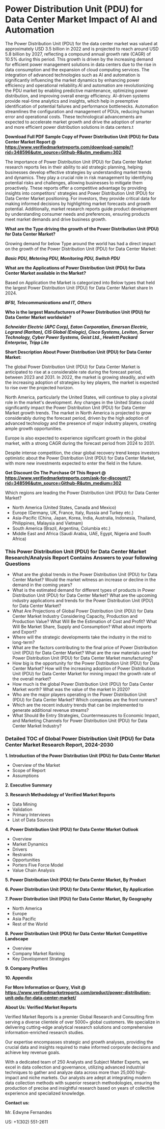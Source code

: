 <meta name="title" content="Global Power Distribution Unit (PDU) for Data Center Market Impact of AI and Automation"><meta name="description" content="The Power Distribution Unit (PDU) for the data center market was valued at approximately USD 3.5 billion in 2022 and is projected to reach around USD 5.8 billion by 2027,"><meta name="title" content="Power Distribution Unit (PDU) for Data Center Market Size, Share, Scope, Trends, Growth, Opportunities, Analysis, Forecast"><h1>Power Distribution Unit (PDU) for Data Center Market Impact of AI and Automation</h1>The Power Distribution Unit (PDU) for the data center market was valued at approximately USD 3.5 billion in 2022 and is projected to reach around USD 5.8 billion by 2027, reflecting a compound annual growth rate (CAGR) of 10.5% during this period. This growth is driven by the increasing demand for efficient power management solutions in data centers due to the rise in data consumption and the expansion of cloud computing services. The integration of advanced technologies such as AI and automation is significantly influencing the market dynamics by enhancing power efficiency and operational reliability.AI and automation are revolutionizing the PDU market by enabling predictive maintenance, optimizing power distribution, and improving overall energy efficiency. AI-driven systems provide real-time analytics and insights, which help in preemptive identification of potential failures and performance bottlenecks. Automation streamlines the configuration and management of PDUs, reducing human error and operational costs. These technological advancements are expected to accelerate market growth and drive the adoption of smarter and more efficient power distribution solutions in data centers.t</p><p id="" class=""><strong>Download Full PDF Sample Copy of Power Distribution Unit (PDU) for Data Center Market Report @ <a href="https://www.verifiedmarketreports.com/download-sample/?rid=348596&utm_source=Github-R&utm_medium=302" target="_blank">https://www.verifiedmarketreports.com/download-sample/?rid=348596&utm_source=Github-R&utm_medium=302</a></strong></p><p>The importance of&nbsp;Power Distribution Unit (PDU) for Data Center Market research reports lies in their ability to aid strategic planning, helping businesses develop effective strategies by understanding market trends and dynamics. They play a crucial role in risk management by identifying potential risks and challenges, allowing businesses to mitigate them proactively. These reports offer a competitive advantage by providing insights into competitors' strategies and Power Distribution Unit (PDU) for Data Center Market positioning. For investors, they provide critical data for making informed decisions by highlighting market forecasts and growth potential. Additionally, market research reports guide product development by understanding consumer needs and preferences, ensuring products meet market demands and drive business growth.</p><p><strong>What are the&nbsp;Type driving the growth of the Power Distribution Unit (PDU) for Data Center Market?</strong></p><p id="" class="">Growing demand for below Type around the world has had a direct impact on the growth of the Power Distribution Unit (PDU) for Data Center Market:</p><em><strong>Basic PDU, Metering PDU, Monitoring PDU, Switch PDU</strong></em></p><strong>What are the&nbsp;Applications&nbsp;of Power Distribution Unit (PDU) for Data Center Market available in the Market?</strong></p><p id="" class="">Based on Application the Market is categorized into Below types that held the largest Power Distribution Unit (PDU) for Data Center Market share In 2024.</p><em><strong>BFSI, Telecommunications and IT, Others</strong></em></p><strong>Who is the largest Manufacturers of Power Distribution Unit (PDU) for Data Center Market worldwide?</strong></p><p><em><strong>Schneider Electric (APC Corp), Eaton Corporation, Emerson Electric, Legrand (Raritan), CIS Global (Enlogic), Cisco Systems, Leviton, Server Technology, Cyber Power Systems, Geist Ltd., Hewlett Packard Enterprise, Tripp Lite</strong></em></p><p id="" class=""><strong>Short Description About Power Distribution Unit (PDU) for Data Center Market:</strong></p><p>The global Power Distribution Unit (PDU) for Data Center Market is anticipated to rise at a considerable rate during the forecast period, between 2023 and 2031. In 2022, the market is growing steadily, and with the increasing adoption of strategies by key players, the market is expected to rise over the projected horizon.</p><p>North America, particularly the United States, will continue to play a pivotal role in the market's development. Any changes in the United States could significantly impact the Power Distribution Unit (PDU) for Data Center Market growth trends. The market in North America is projected to grow considerably during the forecast period, driven by the high adoption of advanced technology and the presence of major industry players, creating ample growth opportunities.</p><p>Europe is also expected to experience significant growth in the global market, with a strong CAGR during the forecast period from 2024 to 2031.</p><p>Despite intense competition, the clear global recovery trend keeps investors optimistic about the Power Distribution Unit (PDU) for Data Center Market, with more new investments expected to enter the field in the future.</p><p id="" class=""><strong>Get Discount On The Purchase Of This Report @ <a href="https://www.verifiedmarketreports.com/ask-for-discount/?rid=348596&utm_source=Github-R&utm_medium=302" target="_blank">https://www.verifiedmarketreports.com/ask-for-discount/?rid=348596&utm_source=Github-R&utm_medium=302</a></strong></p>Which regions are leading the Power Distribution Unit (PDU) for Data Center Market?</p><ul><li>North America (United States, Canada and Mexico)</li><li>Europe (Germany, UK, France, Italy, Russia and Turkey etc.)</li><li>Asia-Pacific (China, Japan, Korea, India, Australia, Indonesia, Thailand, Philippines, Malaysia and Vietnam)</li><li>South America (Brazil, Argentina, Columbia etc.)</li><li>Middle East and Africa (Saudi Arabia, UAE, Egypt, Nigeria and South Africa)</li></ul><h3 id="" class="">This Power Distribution Unit (PDU) for Data Center Market Research/Analysis Report Contains Answers to your following Questions</h3><ul><li>What are the global trends in the Power Distribution Unit (PDU) for Data Center Market? Would the market witness an increase or decline in the demand in the coming years?</li><li>What is the estimated demand for different types of products in Power Distribution Unit (PDU) for Data Center Market? What are the upcoming industry applications and trends for the Power Distribution Unit (PDU) for Data Center Market?</li><li>What Are Projections of Global Power Distribution Unit (PDU) for Data Center Market Industry Considering Capacity, Production and Production Value? What Will Be the Estimation of Cost and Profit? What Will Be Market Share, Supply and Consumption? What about imports and Export?</li><li>Where will the strategic developments take the industry in the mid to long-term?</li><li>What are the factors contributing to the final price of Power Distribution Unit (PDU) for Data Center Market? What are the raw materials used for Power Distribution Unit (PDU) for Data Center Market manufacturing?</li><li>How big is the opportunity for the Power Distribution Unit (PDU) for Data Center Market? How will the increasing adoption of Power Distribution Unit (PDU) for Data Center Market for mining impact the growth rate of the overall market?</li><li>How much is the global Power Distribution Unit (PDU) for Data Center Market worth? What was the value of the market In 2020?</li><li>Who are the major players operating in the Power Distribution Unit (PDU) for Data Center Market? Which companies are the front runners?</li><li>Which are the recent industry trends that can be implemented to generate additional revenue streams?</li><li>What Should Be Entry Strategies, Countermeasures to Economic Impact, and Marketing Channels for Power Distribution Unit (PDU) for Data Center Market Industry?</li></ul><h3 id="" class="">Detailed TOC of Global Power Distribution Unit (PDU) for Data Center Market Research Report, 2024-2030</h3><p id="" class=""><strong>1. Introduction of the Power Distribution Unit (PDU) for Data Center Market</strong></p><ul><li>Overview of the Market</li><li>Scope of Report</li><li>Assumptions</li></ul><p id="" class=""><strong>2. Executive Summary</strong></p><p id="" class=""><strong>3. Research Methodology of Verified Market Reports</strong></p><ul><li>Data Mining</li><li>Validation</li><li>Primary Interviews</li><li>List of Data Sources</li></ul><p id="" class=""><strong>4. Power Distribution Unit (PDU) for Data Center Market Outlook</strong></p><ul><li>Overview</li><li>Market Dynamics</li><li>Drivers</li><li>Restraints</li><li>Opportunities</li><li>Porters Five Force Model</li><li>Value Chain Analysis</li></ul><p id="" class=""><strong>5. Power Distribution Unit (PDU) for Data Center Market, By Product</strong></p><p id="" class=""><strong>6. Power Distribution Unit (PDU) for Data Center Market, By Application</strong></p><p id="" class=""><strong>7. Power Distribution Unit (PDU) for Data Center Market, By Geography</strong></p><ul><li>North America</li><li>Europe</li><li>Asia Pacific</li><li>Rest of the World</li></ul><p id="" class=""><strong>8. Power Distribution Unit (PDU) for Data Center Market Competitive Landscape</strong></p><ul><li>Overview</li><li>Company Market Ranking</li><li>Key Development Strategies</li></ul><p id="" class=""><strong>9. Company Profiles</strong></p><p id="" class=""><strong>10. Appendix</strong></p><p id="" class=""><strong>For More Information or Query, Visit @ <a href="https://www.verifiedmarketreports.com/product/power-distribution-unit-pdu-for-data-center-market/" target="_blank">https://www.verifiedmarketreports.com/product/power-distribution-unit-pdu-for-data-center-market/</a></strong></p><p id="" class=""><strong>About Us: Verified Market Reports</strong></p><p id="" class="">Verified Market Reports is a premier Global Research and Consulting firm serving a diverse clientele of over 5000+ global customers. We specialize in delivering cutting-edge analytical research solutions and comprehensive information-enriched research studies.</p><p id="" class="">Our expertise encompasses strategic and growth analyses, providing the crucial data and insights required to make informed corporate decisions and achieve key revenue goals.</p><p id="" class="">With a dedicated team of 250 Analysts and Subject Matter Experts, we excel in data collection and governance, utilizing advanced industrial techniques to gather and analyze data across more than 25,000 high-impact and niche markets. Our analysts are adept at integrating modern data collection methods with superior research methodologies, ensuring the production of precise and insightful research based on years of collective experience and specialized knowledge.</p><p id="" class=""><strong>Contact us:</strong></p><p id="" class="">Mr. Edwyne Fernandes</p><p id="" class="">US: +1(302) 551-2611</p>